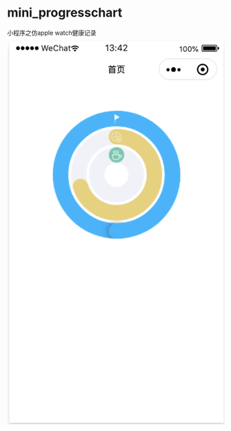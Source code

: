 # mini_progresschart
小程序之仿apple watch健康记录
![效果图](https://github.com/wanjuanjuanv/mini_progresschart/blob/master/%E5%B1%8F%E5%B9%95%E5%BF%AB%E7%85%A7%202020-04-21%20%E4%B8%8B%E5%8D%881.42.15.png)

